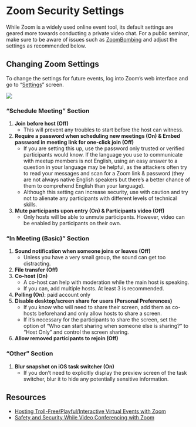 # Zoom Security Settings

While Zoom is a widely used online event tool, its default settings are geared more towards conducting a private video chat. For a public seminar, make sure to be aware of issues such as [ZoomBombing](https://techcrunch.com/2020/03/17/zoombombing/) and adjust the settings as recommended below.

## Changing Zoom Settings

To change the settings for future events, log into Zoom’s web interface and go to “[Settings](https://zoom.us/profile/setting)” screen.

![](https://make.wordpress.org/community/files/2020/03/image-1024x399.png)

### “Schedule Meeting” Section

1.  **Join before host (Off)**
    *   This will prevent any troubles to start before the host can witness.
2.  **Require a password when scheduling new meetings (On) & Embed password in meeting link for one-click join (**Off**)**
    *   If you are setting this up, use the password only trusted or verified participants would know. If the language you use to communicate with meetup members is not English, using an easy answer to a question in your language may be helpful, as the attackers often try to read your messages and scan for a Zoom link & password (they are not always native English speakers but there’s a better chance of them to comprehend English than your language).
    *   Although this setting can increase security, use with caution and try not to alienate any participants with different levels of technical skills. 
3.  **Mute participants upon entry **(On)** & Participants video (Off)**
    *   Only hosts will be able to unmute participants. However, video can be enabled by participants on their own.

### “In Meeting (Basic)” Section

1.  **Sound notification when someone joins or leaves (Off)**
    *   Unless you have a very small group, the sound can get too distracting.
2.  **File transfer (Off)**
3.  **Co-host (On)**
    *   A co-host can help with moderation while the main host is speaking.
    *   If you can, add multiple hosts. At least 3 is recommended.
4.  **Polling (On)**: paid account only
5.  **Disable desktop/screen share for users (Personal Preferences)**
    *   If you know who will need to share their screen, add them as co-hosts beforehand and only allow hosts to share a screen.
    *   If it’s necessary for the participants to share the screen, set the option of “Who can start sharing when someone else is sharing?” to “Host Only” and control the screen sharing.
6.  **Allow removed participants to rejoin (Off)**

### “Other” Section

1.  **Blur snapshot on iOS task switcher (On)**
    *   If you don’t need to explicitly display the preview screen of the task switcher, blur it to hide any potentially sensitive information.

## Resources

*   [Hosting Troll-Free/Playful/Interactive Virtual Events with Zoom](https://docs.google.com/document/d/1KLRrnm6g5YvD8QRSPwwNWq6NPk9FYvMpZPy_XEyOmMM/edit#heading=h.1on1dg3umpkx)
*   [Safety and Security While Video Conferencing with Zoom](https://www.wordfence.com/blog/2020/04/safety-and-security-while-video-conferencing/)

<!--
*   [To-do](# "To-do")
-->
